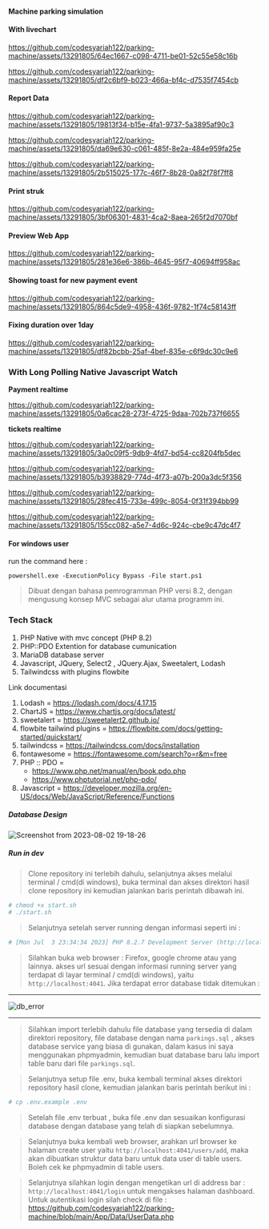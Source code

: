 #### Machine parking simulation

#### With livechart

https://github.com/codesyariah122/parking-machine/assets/13291805/64ec1667-c098-4711-be01-52c55e58c16b

https://github.com/codesyariah122/parking-machine/assets/13291805/df2c6bf9-b023-466a-bf4c-d7535f7454cb

#### Report Data

https://github.com/codesyariah122/parking-machine/assets/13291805/19813f34-b15e-4fa1-9737-5a3895af90c3

https://github.com/codesyariah122/parking-machine/assets/13291805/da69e630-c061-485f-8e2a-484e959fa25e

https://github.com/codesyariah122/parking-machine/assets/13291805/2b515025-177c-46f7-8b28-0a82f78f7ff8

#### Print struk

https://github.com/codesyariah122/parking-machine/assets/13291805/3bf06301-4831-4ca2-8aea-265f2d7070bf

#### Preview Web App

https://github.com/codesyariah122/parking-machine/assets/13291805/281e36e6-386b-4645-95f7-40694ff958ac

#### Showing toast for new payment event

https://github.com/codesyariah122/parking-machine/assets/13291805/864c5de9-4958-436f-9782-1f74c58143ff

#### Fixing duration over 1day

https://github.com/codesyariah122/parking-machine/assets/13291805/df82bcbb-25af-4bef-835e-c6f9dc30c9e6

### With Long Polling Native Javascript Watch

**Payment realtime**

https://github.com/codesyariah122/parking-machine/assets/13291805/0a6cac28-273f-4725-9daa-702b737f6655

**tickets realtime**

https://github.com/codesyariah122/parking-machine/assets/13291805/3a0c09f5-9db9-4fd7-bd54-cc8204fb5dec

https://github.com/codesyariah122/parking-machine/assets/13291805/b3938829-774d-4f73-a07b-200a3dc5f356

https://github.com/codesyariah122/parking-machine/assets/13291805/28fec415-733e-499c-8054-0f31f394bb99

https://github.com/codesyariah122/parking-machine/assets/13291805/155cc082-a5e7-4d6c-924c-cbe9c47dc4f7

#### For windows user

run the command here :

```
powershell.exe -ExecutionPolicy Bypass -File start.ps1

```

> Dibuat dengan bahasa pemrogramman PHP versi 8.2, dengan mengusung konsep MVC sebagai alur utama programm ini.

### Tech Stack

1. PHP Native with mvc concept (PHP 8.2)
2. PHP::PDO Extention for database cumunication
3. MariaDB database server
4. Javascript, JQuery, Select2 , JQuery.Ajax, Sweetalert, Lodash
5. Tailwindcss with plugins flowbite

Link documentasi

1. Lodash = https://lodash.com/docs/4.17.15
2. ChartJS = https://www.chartjs.org/docs/latest/
3. sweetalert = https://sweetalert2.github.io/
4. flowbite tailwind plugins = https://flowbite.com/docs/getting-started/quickstart/
5. tailwindcss = https://tailwindcss.com/docs/installation
6. fontawesome = https://fontawesome.com/search?o=r&m=free
7. PHP :: PDO =
    - https://www.php.net/manual/en/book.pdo.php
    - https://www.phptutorial.net/php-pdo/
8. Javascript = https://developer.mozilla.org/en-US/docs/Web/JavaScript/Reference/Functions

##### Database Design

![Screenshot from 2023-08-02 19-18-26](https://github.com/codesyariah122/parking-machine/assets/13291805/a5962848-9901-474a-b76d-574cc0627d2d)

##### Run in dev

> Clone repository ini terlebih dahulu, selanjutnya akses melalui terminal / cmd(di windows), buka terminal dan akses direktori hasil clone repository ini kemudian jalankan baris perintah dibawah ini.

```bash
# chmod +x start.sh
# ./start.sh
```

> Selanjutnya setelah server running dengan informasi seperti ini :

```bash
# [Mon Jul  3 23:34:34 2023] PHP 8.2.7 Development Server (http://localhost:4041) started
```

> Silahkan buka web browser : Firefox, google chrome atau yang lainnya. akses url sesuai dengan informasi running server yang terdapat di layar terminal / cmd(di windows), yaitu `http://localhost:4041`. Jika terdapat error database tidak ditemukan :

---

![db_error](https://github.com/codesyariah122/skripsi/assets/13291805/0cd005de-2db2-4eab-aacf-99225d1725a7)

---

> Silahkan import terlebih dahulu file database yang tersedia di dalam direktori repository, file database dengan nama `parkings.sql` , akses database service yang biasa di gunakan, dalam kasus ini saya menggunakan phpmyadmin, kemudian buat database baru lalu import table baru dari file `parkings.sql`.

> Selanjutnya setup file .env, buka kembali terminal akses direktori repository hasil clone, kemudian jalankan baris perintah berikut ini :

```bash
# cp .env.example .env
```

> Setelah file .env terbuat , buka file .env dan sesuaikan konfigurasi database dengan database yang telah di siapkan sebelumnya.

> Selanjutnya buka kembali web browser, arahkan url browser ke halaman create user yaitu `http://localhost:4041/users/add`, maka akan dibuatkan struktur data baru untuk data user di table users. Boleh cek ke phpmyadmin di table users.

> Selanjutnya silahkan login dengan mengetikan url di address bar : `http://localhost:4041/login` untuk mengakses halaman dashboard. Untuk autentikasi login silah check di file : https://github.com/codesyariah122/parking-machine/blob/main/App/Data/UserData.php
